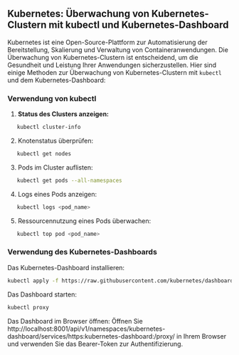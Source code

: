 ## Kubernetes: Überwachung von Kubernetes-Clustern mit kubectl und Kubernetes-Dashboard

Kubernetes ist eine Open-Source-Plattform zur Automatisierung der Bereitstellung, Skalierung und Verwaltung von Containeranwendungen. Die Überwachung von Kubernetes-Clustern ist entscheidend, um die Gesundheit und Leistung Ihrer Anwendungen sicherzustellen. Hier sind einige Methoden zur Überwachung von Kubernetes-Clustern mit `kubectl` und dem Kubernetes-Dashboard:

### Verwendung von kubectl

1. **Status des Clusters anzeigen:**
```bash
   kubectl cluster-info
```
2. Knotenstatus überprüfen:
```bash
   kubectl get nodes
```
3. Pods im Cluster auflisten:
```bash
   kubectl get pods --all-namespaces
```
4. Logs eines Pods anzeigen:
```bash
   kubectl logs <pod_name>
```
5. Ressourcennutzung eines Pods überwachen:
```bash
   kubectl top pod <pod_name>
```
### Verwendung des Kubernetes-Dashboards
Das Kubernetes-Dashboard installieren:

```bash
kubectl apply -f https://raw.githubusercontent.com/kubernetes/dashboard/v2.4.0/aio/deploy/recommended.yaml
```
Das Dashboard starten:
```bash
kubectl proxy
```
Das Dashboard im Browser öffnen:
Öffnen Sie http://localhost:8001/api/v1/namespaces/kubernetes-dashboard/services/https:kubernetes-dashboard:/proxy/ in Ihrem Browser und verwenden Sie das Bearer-Token zur Authentifizierung.